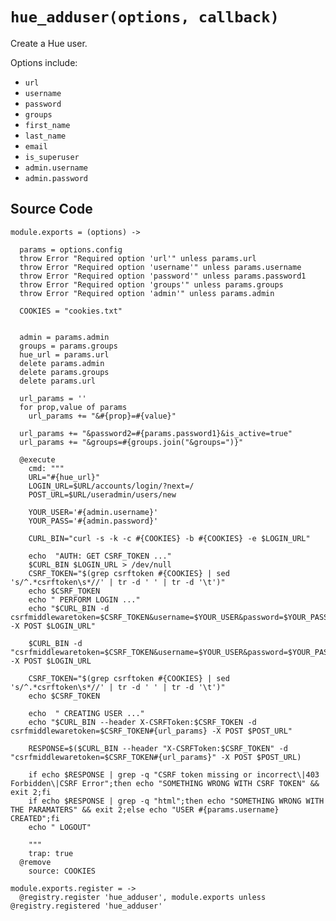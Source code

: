 
# `hue_adduser(options, callback)`

Create a Hue user.

Options include:

*   `url`
*   `username`   
*   `password`   
*   `groups`   
*   `first_name`   
*   `last_name`   
*   `email`   
*   `is_superuser`   
*   `admin.username`   
*   `admin.password`   

## Source Code

    module.exports = (options) ->

      params = options.config
      throw Error "Required option 'url'" unless params.url
      throw Error "Required option 'username'" unless params.username
      throw Error "Required option 'password'" unless params.password1
      throw Error "Required option 'groups'" unless params.groups
      throw Error "Required option 'admin'" unless params.admin

      COOKIES = "cookies.txt"


      admin = params.admin
      groups = params.groups
      hue_url = params.url
      delete params.admin
      delete params.groups
      delete params.url

      url_params = ''
      for prop,value of params
        url_params += "&#{prop}=#{value}"

      url_params += "&password2=#{params.password1}&is_active=true"
      url_params += "&groups=#{groups.join("&groups=")}"

      @execute
        cmd: """
        URL="#{hue_url}"
        LOGIN_URL=$URL/accounts/login/?next=/
        POST_URL=$URL/useradmin/users/new

        YOUR_USER='#{admin.username}'
        YOUR_PASS='#{admin.password}'

        CURL_BIN="curl -s -k -c #{COOKIES} -b #{COOKIES} -e $LOGIN_URL"

        echo  "AUTH: GET CSRF_TOKEN ..."
        $CURL_BIN $LOGIN_URL > /dev/null
        CSRF_TOKEN="$(grep csrftoken #{COOKIES} | sed 's/^.*csrftoken\s*//' | tr -d ' ' | tr -d '\t')"
        echo $CSRF_TOKEN
        echo " PERFORM LOGIN ..."
        echo "$CURL_BIN -d csrfmiddlewaretoken=$CSRF_TOKEN&username=$YOUR_USER&password=$YOUR_PASS -X POST $LOGIN_URL"

        $CURL_BIN -d "csrfmiddlewaretoken=$CSRF_TOKEN&username=$YOUR_USER&password=$YOUR_PASS" -X POST $LOGIN_URL

        CSRF_TOKEN="$(grep csrftoken #{COOKIES} | sed 's/^.*csrftoken\s*//' | tr -d ' ' | tr -d '\t')"
        echo $CSRF_TOKEN

        echo  " CREATING USER ..."
        echo "$CURL_BIN --header X-CSRFToken:$CSRF_TOKEN -d csrfmiddlewaretoken=$CSRF_TOKEN#{url_params} -X POST $POST_URL"

        RESPONSE=$($CURL_BIN --header "X-CSRFToken:$CSRF_TOKEN" -d "csrfmiddlewaretoken=$CSRF_TOKEN#{url_params}" -X POST $POST_URL)

        if echo $RESPONSE | grep -q "CSRF token missing or incorrect\|403 Forbidden\|CSRF Error";then echo "SOMETHING WRONG WITH CSRF TOKEN" && exit 2;fi
        if echo $RESPONSE | grep -q "html";then echo "SOMETHING WRONG WITH THE PARAMATERS" && exit 2;else echo "USER #{params.username} CREATED";fi
        echo " LOGOUT"

        """
        trap: true
      @remove
        source: COOKIES

    module.exports.register = ->
      @registry.register 'hue_adduser', module.exports unless @registry.registered 'hue_adduser'

